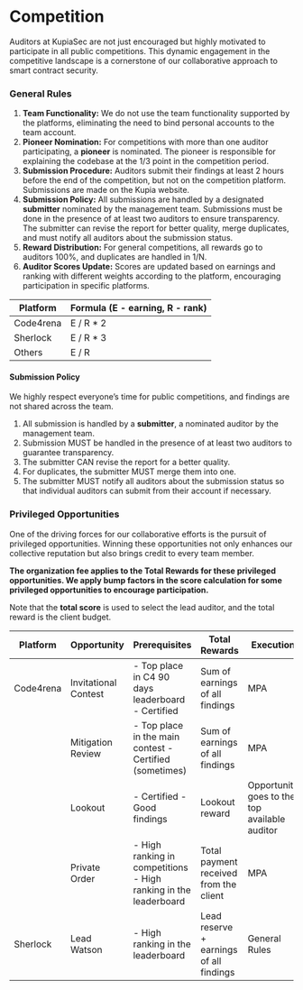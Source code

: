 # Competition

Auditors at KupiaSec are not just encouraged but highly motivated to participate in all public competitions. This dynamic engagement in the competitive landscape is a cornerstone of our collaborative approach to smart contract security.

### General Rules

1. **Team Functionality:** We do not use the team functionality supported by the platforms, eliminating the need to bind personal accounts to the team account.
2. **Pioneer Nomination:** For competitions with more than one auditor participating, a **pioneer** is nominated. The pioneer is responsible for explaining the codebase at the 1/3 point in the competition period.
3. **Submission Procedure:** Auditors submit their findings at least 2 hours before the end of the competition, but not on the competition platform. Submissions are made on the Kupia website.
4. **Submission Policy:** All submissions are handled by a designated **submitter** nominated by the management team. Submissions must be done in the presence of at least two auditors to ensure transparency. The submitter can revise the report for better quality, merge duplicates, and must notify all auditors about the submission status.
5. **Reward Distribution:** For general competitions, all rewards go to auditors 100%, and duplicates are handled in 1/N.
6. **Auditor Scores Update:** Scores are updated based on earnings and ranking with different weights according to the platform, encouraging participation in specific platforms.

| Platform  | Formula (E - earning, R - rank) |
| --------- | ------------------------------- |
| Code4rena | E / R \* 2                      |
| Sherlock  | E / R \* 3                      |
| Others    | E / R                           |

#### Submission Policy

We highly respect everyone’s time for public competitions, and findings are not shared across the team.

1. All submission is handled by a **submitter**, a nominated auditor by the management team.
2. Submission MUST be handled in the presence of at least two auditors to guarantee transparency.
3. The submitter CAN revise the report for a better quality.
4. For duplicates, the submitter MUST merge them into one.
5. The submitter MUST notify all auditors about the submission status so that individual auditors can submit from their account if necessary.

### Privileged Opportunities

One of the driving forces for our collaborative efforts is the pursuit of privileged opportunities. Winning these opportunities not only enhances our collective reputation but also brings credit to every team member.

**The organization fee applies to the Total Rewards for these privileged opportunities. We apply bump factors in the score calculation for some privileged opportunities to encourage participation.**

Note that the **total score** is used to select the lead auditor, and the total reward is the client budget.

| Platform  | Opportunity          | Prerequisites                                                    | Total Rewards                           | Execution                                     | Score Bump |
| --------- | -------------------- | ---------------------------------------------------------------- | --------------------------------------- | --------------------------------------------- | ---------- |
| Code4rena | Invitational Contest | - Top place in C4 90 days leaderboard - Certified                | Sum of earnings of all findings         | MPA                                           | 150%       |
|           | Mitigation Review    | - Top place in the main contest - Certified (sometimes)          | Sum of earnings of all findings         | MPA                                           | No         |
|           | Lookout              | - Certified - Good findings                                      | Lookout reward                          | Opportunity goes to the top available auditor | N/A        |
|           | Private Order        | - High ranking in competitions - High ranking in the leaderboard | Total payment received from the client  | MPA                                           | N/A        |
| Sherlock  | Lead Watson          | - High ranking in the leaderboard                                | Lead reserve + earnings of all findings | General Rules                                 | 200%       |
